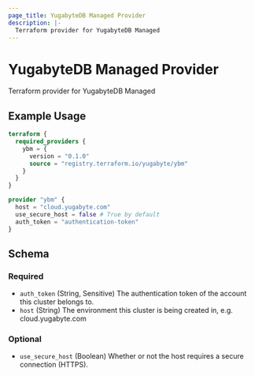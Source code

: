 ```yaml
---
page_title: YugabyteDB Managed Provider
description: |-
  Terraform provider for YugabyteDB Managed
---
```


# YugabyteDB Managed Provider

Terraform provider for YugabyteDB Managed

## Example Usage

```terraform
terraform {
  required_providers {
    ybm = {
      version = "0.1.0"
      source = "registry.terraform.io/yugabyte/ybm"
    }
  }
}

provider "ybm" {
  host = "cloud.yugabyte.com"
  use_secure_host = false # True by default
  auth_token = "authentication-token"
}
```

<!-- schema generated by tfplugindocs -->
## Schema

### Required

- `auth_token` (String, Sensitive) The authentication token of the account this cluster belongs to.
- `host` (String) The environment this cluster is being created in, e.g. cloud.yugabyte.com

### Optional

- `use_secure_host` (Boolean) Whether or not the host requires a secure connection (HTTPS).

